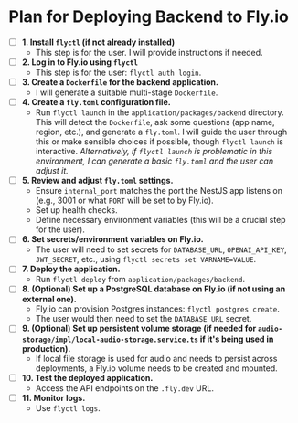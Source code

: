 # Plan for Deploying Backend to Fly.io

-   [ ] **1. Install `flyctl` (if not already installed)**
    -   This step is for the user. I will provide instructions if needed.
-   [ ] **2. Log in to Fly.io using `flyctl`**
    -   This step is for the user: `flyctl auth login`.
-   [ ] **3. Create a `Dockerfile` for the backend application.**
    -   I will generate a suitable multi-stage `Dockerfile`.
-   [ ] **4. Create a `fly.toml` configuration file.**
    -   Run `flyctl launch` in the `application/packages/backend` directory. This will detect the `Dockerfile`, ask some questions (app name, region, etc.), and generate a `fly.toml`. I will guide the user through this or make sensible choices if possible, though `flyctl launch` is interactive.
    *Alternatively, if `flyctl launch` is problematic in this environment, I can generate a basic `fly.toml` and the user can adjust it.*
-   [ ] **5. Review and adjust `fly.toml` settings.**
    -   Ensure `internal_port` matches the port the NestJS app listens on (e.g., 3001 or what `PORT` will be set to by Fly.io).
    -   Set up health checks.
    -   Define necessary environment variables (this will be a crucial step for the user).
-   [ ] **6. Set secrets/environment variables on Fly.io.**
    -   The user will need to set secrets for `DATABASE_URL`, `OPENAI_API_KEY`, `JWT_SECRET`, etc., using `flyctl secrets set VARNAME=VALUE`.
-   [ ] **7. Deploy the application.**
    -   Run `flyctl deploy` from `application/packages/backend`.
-   [ ] **8. (Optional) Set up a PostgreSQL database on Fly.io (if not using an external one).**
    -   Fly.io can provision Postgres instances: `flyctl postgres create`.
    -   The user would then need to set the `DATABASE_URL` secret.
-   [ ] **9. (Optional) Set up persistent volume storage (if needed for `audio-storage/impl/local-audio-storage.service.ts` if it's being used in production).**
    -   If local file storage is used for audio and needs to persist across deployments, a Fly.io volume needs to be created and mounted.
-   [ ] **10. Test the deployed application.**
    -   Access the API endpoints on the `.fly.dev` URL.
-   [ ] **11. Monitor logs.**
    -   Use `flyctl logs`. 